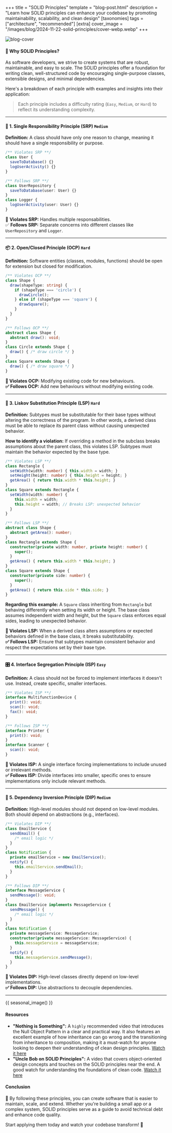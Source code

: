 +++
title = "SOLID Principles"
template = "blog-post.html"
description = "Learn how SOLID principles can enhance your codebase by promoting maintainability, scalability, and clean design"
[taxonomies]
tags = ["architecture", "recommended"]
[extra]
cover_image = "/images/blog/2024-11-22-solid-principles/cover-webp.webp"
+++

![blog-cover](/images/blog/2024-11-22-solid-principles/cover-webp.webp)

<h4>🧐 Why SOLID Principles?</h4>

As software developers, we strive to create systems that are robust, maintainable, and easy to scale. The SOLID principles offer a foundation for writing clean, well-structured code by encouraging single-purpose classes, extensible designs, and minimal dependencies.

Here's a breakdown of each principle with examples and insights into their application:

> Each principle includes a difficulty rating (<code>Easy</code>, <code>Medium</code>, or <code>Hard</code>) to reflect its understanding complexity.

---

<h4>📜 1. Single Responsibility Principle (SRP) <code class="solid-principles-tag">Medium</code></h4>

**Definition:** A class should have only one reason to change, meaning it should have a single responsibility or purpose.

```ts
/** Violates SRP **/
class User {
  saveToDatabase() {}
  logUserActivity() {}
}
```

```ts
/** Follows SRP **/
class UserRepository {
  saveToDatabase(user: User) {}
}
class Logger {
  logUserActivity(user: User) {}
}
```

🚫 **Violates SRP:** Handles multiple responsabilities.   
✅ **Follows SRP:** Separate concerns into different classes like `UserRepository` and `Logger`.

---

<h4>📦 2. Open/Closed Principle (OCP) <code class="solid-principles-tag">Hard</code></h4>

**Definition:** Software entities (classes, modules, functions) should be open for extension but closed for modification.

```ts
/** Violates OCP **/
class Shape {
  draw(shapeType: string) {
    if (shapeType === 'circle') {
      drawCircle();
    } else if (shapeType === 'square') {
      drawSquare();
    }
  }
}
```

```ts
/** Follows OCP **/
abstract class Shape {
  abstract draw(): void;
}
class Circle extends Shape {
  draw() { /* draw circle */ }
}
class Square extends Shape {
  draw() { /* draw square */ }
}
```

**🚫 Violates OCP:** Modifying existing code for new behaviours.    
**✅ Follows OCP:** Add new behaviours without modifying existing code.

---

<h4>🔄 3. Liskov Substitution Principle (LSP) <code class="solid-principles-tag">Hard</code></h4>

**Definition:** Subtypes must be substitutable for their base types without altering the correctness of the program. In other words, a derived class must be able to replace its parent class without causing unexpected behavior.

**How to identify a violation:** If overriding a method in the subclass breaks assumptions about the parent class, this violates LSP. Subtypes must maintain the behavior expected by the base type.

```ts
/** Violates LSP **/
class Rectangle {
  setWidth(width: number) { this.width = width; }
  setHeight(height: number) { this.height = height; }
  getArea() { return this.width * this.height; }
}
class Square extends Rectangle {
  setWidth(width: number) {
    this.width = width;
    this.height = width; // Breaks LSP: unexpected behavior
  }
}
```

```ts
/** Follows LSP **/
abstract class Shape {
  abstract getArea(): number;
}
class Rectangle extends Shape {
  constructor(private width: number, private height: number) {
    super();
  }
  getArea() { return this.width * this.height; }
}
class Square extends Shape {
  constructor(private side: number) {
    super();
  }
  getArea() { return this.side * this.side; }
}
```

**Regarding this example:** A `Square` class inheriting from `Rectangle` but behaving differently when setting its width or height. The base class assumes independent width and height, but the `Square` class enforces equal sides, leading to unexpected behavior.    

**🚫 Violates LSP:** When a derived class alters assumptions or expected behaviors defined in the base class, it breaks substitutability.    
**✅ Follows LSP:** Ensure that subtypes maintain consistent behavior and respect the expectations set by their base type.

---

<h4>🎛️ 4. Interface Segregation Principle (ISP) <code class="solid-principles-tag">Easy</code></h4>

**Definition:** A class should not be forced to implement interfaces it doesn't use. Instead, create specific, smaller interfaces.

```ts
/** Violates ISP **/
interface MultifunctionDevice {
  print(): void;
  scan(): void;
  fax(): void;
}
```

```ts
/** Follows ISP **/
interface Printer {
  print(): void;
}
interface Scanner {
  scan(): void;
}
```

**🚫 Violates ISP:** A single interface forcing implementations to include unused or irrelevant methods.    
**✅ Follows ISP:** Divide interfaces into smaller, specific ones to ensure implementations only include relevant methods.

---

<h4>🔗 5. Dependency Inversion Principle (DIP) <code class="solid-principles-tag">Medium</code></h4>

**Definition:** High-level modules should not depend on low-level modules. Both should depend on abstractions (e.g., interfaces).

```ts
/** Violates DIP **/
class EmailService {
  sendEmail() {
    /* email logic */
  }
}
class Notification {
  private emailService = new EmailService();
  notify() {
    this.emailService.sendEmail();
  }
}
```

```ts
/** Follows DIP **/
interface MessageService {
  sendMessage(): void;
}
class EmailService implements MessageService {
  sendMessage() {
    /* email logic */
  }
}
class Notification {
  private messageService: MessageService;
  constructor(private messageService: MessageService) {
    this.messageService = messageService;
  }
  notify() {
    this.messageService.sendMessage();
  }
}
```

**🚫 Violates DIP:** High-level classes directly depend on low-level implementations.    
**✅ Follows DIP:** Use abstractions to decouple dependencies.

---

<!-- Visual break before conclusion - changes based on time of year -->
{{ seasonal_image() }}

<h4>Resources</h4>

- **"Nothing is Something":** A `highly` recommended video that introduces the Null Object Pattern in a clear and practical way. It also features an excellent example of how inheritance can go wrong and the transitioning from inheritance to composition, making it a must-watch for anyone looking to deepen their understanding of clean design principles. <a target="_blank" href="https://www.youtube.com/watch?v=OMPfEXIlTVE"><span class="fab fa-youtube"></span>Watch it here</a>
- **"Uncle Bob on SOLID Principles":** A video that covers object-oriented design concepts and touches on the SOLID principles near the end. A good watch for understanding the foundations of clean code. <a target="_blank" href="https://www.youtube.com/watch?v=zHiWqnTWsn4"><span class="fab fa-youtube"></span>Watch it here</a>

<h4>Conclusion</h4>

🥰 By following these principles, you can create software that is easier to maintain, scale, and extend. Whether you're building a small app or a complex system, SOLID principles serve as a guide to avoid technical debt and enhance code quality.

Start applying them today and watch your codebase transform! 🎉